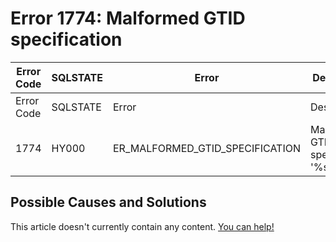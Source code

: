 
# Error 1774: Malformed GTID specification


| Error Code | SQLSTATE | Error | Description |
| --- | --- | --- | --- |
| Error Code | SQLSTATE | Error | Description |
| 1774 | HY000 | ER_MALFORMED_GTID_SPECIFICATION | Malformed GTID specification '%s'. |




## Possible Causes and Solutions


This article doesn't currently contain any content. [You can help!](/en/writing-and-editing-knowledge-base-articles/)

